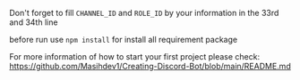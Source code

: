 Don't forget to fill `CHANNEL_ID` and `ROLE_ID` by your information in the 33rd and 34th line

before run use `npm install` for install all requirement package

For more information of how to start your first project please check: https://github.com/Masihdev1/Creating-Discord-Bot/blob/main/README.md
